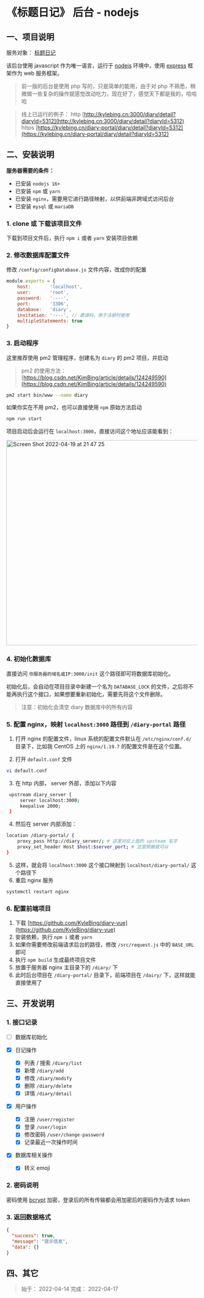 # 《标题日记》 后台 - nodejs


## 一、项目说明
服务对象： [标题日记](https://github.com/KyleBing/diary-vue) 

该后台使用 javascript 作为唯一语言，运行于 [nodejs](https://github.com/nodejs/node) 环境中，使用 [express](https://github.com/expressjs/express) 框架作为 web 服务框架。
> 前一版的后台是使用 php 写的，只是简单的能用，由于对 php 不熟悉，稍微做一些复杂的操作就感觉改动吃力，现在好了，感觉天下都是我的，哈哈哈

> 线上已运行的例子：
> http [http://kylebing.cn:3000/diary/detail?diaryId=5312](http://kylebing.cn:3000/diary/detail?diaryId=5312)
> https [https://kylebing.cn/diary-portal/diary/detail?diaryId=5312](https://kylebing.cn/diary-portal/diary/detail?diaryId=5312)

## 二、安装说明

**服务器需要的条件：**
- 已安装 `nodejs 16+`
- 已安装 `npm` 或 `yarn`
- 已安装 `nginx`，需要用它进行路径映射，以供前端非跨域式访问后台
- 已安装 `mysql` 或 `mariaDB`

### 1. clone 或 下载该项目文件
下载到项目文件后，执行 `npm i` 或者 `yarn` 安装项目依赖

### 2. 修改数据库配置文件
修改 `/config/configDatabase.js` 文件内容，改成你的配置
```js
module.exports = {
    host:       'localhost',
    user:       'root',
    password:   '----',
    port:       '3306',
    database:   'diary',
    invitation: '----', // 邀请码，用于注册时使用
    multipleStatements: true
}
```
### 3. 启动程序
这里推荐使用 pm2 管理程序，创建名为 `diary` 的 pm2 项目，并启动
> pm2 的使用方法： [https://blog.csdn.net/KimBing/article/details/124249590](https://blog.csdn.net/KimBing/article/details/124249590)

```bash
pm2 start bin/www --name diary
```

如果你实在不用 pm2，也可以直接使用 `npm` 原始方法启动

```bash
npm run start
```

项目启动后会运行在 `localhost:3000`，直接访问这个地址应该能看到：

<img width="539" alt="Screen Shot 2022-04-19 at 21 47 25" src="https://user-images.githubusercontent.com/12215982/164018379-bb497ec3-53e4-46c5-969a-c5b3ca4c0c31.png">


### 4. 初始化数据库

直接访问 `你服务器的域名或IP:3000/init` 这个路径即可将数据库初始化。

初始化后，会自动在项目目录中新建一个名为 `DATABASE_LOCK` 的文件，之后将不能再执行这个接口，如果想要重新初始化，需要先将这个文件删除。

> 注意：初始化会清空 diary 数据库中的所有内容


### 5. 配置 nginx，映射 `localhost:3000` 路径到  `/diary-portal` 路径

1. 打开 nginx 的配置文件，linux 系统的配置文件默认在 `/etc/nginx/conf.d/` 目录下，比如我 CentOS 上的 `nginx/1.19.7` 的配置文件是在这个位置。


2. 打开 `default.conf` 文件
```bash
vi default.conf
```

3. 在 http 内部， server 外部，添加以下内容

```bash
 upstream diary_server {
     server localhost:3000;
     keepalive 2000;
 }
```

4. 然后在 server 内部添加：

```bash
location /diary-portal/ {
    proxy_pass http://diary_server/; # 这里对应上面的 upsteam 名字
    proxy_set_header Host $host:$server_port; # 这里照搬就可以
}
```
5. 这样，就会将 `localhost:3000` 这个接口映射到 `localhost/diary-portal/` 这个路径下
6. 重启 nginx 服务
  ```bash
  systemctl restart nginx
  ```

### 6. 配置前端项目
1. 下载 [https://github.com/KyleBing/diary-vue](https://github.com/KyleBing/diary-vue)
2. 安装依赖，执行 `npm i` 或者 `yarn`
3. 如果你需要修改前端请求后台的路径，修改 `/src/request.js` 中的 `BASE_URL` 即可
4. 执行 `npm build` 生成最终项目文件
5. 放置于服务器 nginx 主目录下的 `/diary/` 下
6. 此时后台项目在 `/diary-portal/` 目录下，前端项目在 `/dairy/` 下，这样就能直接使用了


## 三、开发说明


### 1. 接口记录

- [ ] 数据库初始化

- [x] 日记操作
  - [x] 列表 / 搜索 `/diary/list`
  - [x] 新增 `/diary/add`
  - [x] 修改 `/diary/modify`
  - [x] 删除 `/diary/delete`
  - [x] 详情 `/diary/detail`

- [x] 用户操作
  - [x] 注册 `/user/register`
  - [x] 登录 `/user/login`
  - [x] 修改密码 `/user/change-password` 
  - [x] 记录最近一次操作时间

- [x] 数据库相关操作
  - [x] 转义 emoji

### 2. 密码说明
密码使用 [bcrypt](https://github.com/kelektiv/node.bcrypt.js) 加密，登录后的所有传输都会用加密后的密码作为请求 token

### 3. 返回数据格式

```json
{
  "success": true,
  "message": "提示信息",
  "data": {}
}
```

## 四、其它
> 始于： 2022-04-14
> 完成： 2022-04-17
